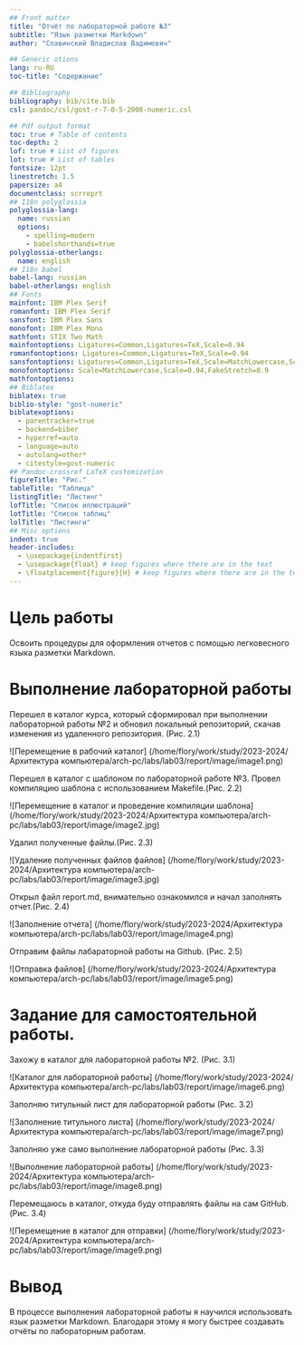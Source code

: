 ```yaml
---
## Front matter
title: "Отчёт по лабораторной работе №3"
subtitle: "Язык разметки Markdown"
author: "Славинский Владислав Вадимович"

## Generic otions
lang: ru-RU
toc-title: "Содержание"

## Bibliography
bibliography: bib/cite.bib
csl: pandoc/csl/gost-r-7-0-5-2008-numeric.csl

## Pdf output format
toc: true # Table of contents
toc-depth: 2
lof: true # List of figures
lot: true # List of tables
fontsize: 12pt
linestretch: 1.5
papersize: a4
documentclass: scrreprt
## I18n polyglossia
polyglossia-lang:
  name: russian
  options:
	- spelling=modern
	- babelshorthands=true
polyglossia-otherlangs:
  name: english
## I18n babel
babel-lang: russian
babel-otherlangs: english
## Fonts
mainfont: IBM Plex Serif
romanfont: IBM Plex Serif
sansfont: IBM Plex Sans
monofont: IBM Plex Mono
mathfont: STIX Two Math
mainfontoptions: Ligatures=Common,Ligatures=TeX,Scale=0.94
romanfontoptions: Ligatures=Common,Ligatures=TeX,Scale=0.94
sansfontoptions: Ligatures=Common,Ligatures=TeX,Scale=MatchLowercase,Scale=0.94
monofontoptions: Scale=MatchLowercase,Scale=0.94,FakeStretch=0.9
mathfontoptions:
## Biblatex
biblatex: true
biblio-style: "gost-numeric"
biblatexoptions:
  - parentracker=true
  - backend=biber
  - hyperref=auto
  - language=auto
  - autolang=other*
  - citestyle=gost-numeric
## Pandoc-crossref LaTeX customization
figureTitle: "Рис."
tableTitle: "Таблица"
listingTitle: "Листинг"
lofTitle: "Список иллюстраций"
lotTitle: "Список таблиц"
lolTitle: "Листинги"
## Misc options
indent: true
header-includes:
  - \usepackage{indentfirst}
  - \usepackage{float} # keep figures where there are in the text
  - \floatplacement{figure}{H} # keep figures where there are in the text
---
```


# Цель работы

Освоить процедуры для оформления отчетов с помощью легковесного языка разметки Markdown.

# Выполнение лабораторной работы

Перешел в каталог курса, который сформировал при выполнении лабораторной работы №2 и обновил локальный репозиторий, скачав изменения из удаленного репозитория. (Рис. 2.1)

![Перемещение в рабочий каталог] (/home/flory/work/study/2023-2024/Архитектура компьютера/arch-pc/labs/lab03/report/image/image1.png)

Перешел в каталог с шаблоном по лабораторной работе №3. Провел компиляцию шаблона с использованием Makefile.(Рис. 2.2)

![Перемещение в каталог и проведение компиляции шаблона] (/home/flory/work/study/2023-2024/Архитектура компьютера/arch-pc/labs/lab03/report/image/image2.jpg)

Удалил полученные файлы.(Рис. 2.3)

![Удаление полученных файлов файлов] (/home/flory/work/study/2023-2024/Архитектура компьютера/arch-pc/labs/lab03/report/image/image3.jpg)

Открыл файл report.md, внимательно ознакомился и начал заполнять отчет.(Рис. 2.4)

![Заполнение отчета] (/home/flory/work/study/2023-2024/Архитектура компьютера/arch-pc/labs/lab03/report/image/image4.png)

Отправим файлы лабараторной работы на Github. (Рис. 2.5)

![Отправка файлов] (/home/flory/work/study/2023-2024/Архитектура компьютера/arch-pc/labs/lab03/report/image/image5.png) 

# Задание для самостоятельной работы.

Захожу в каталог для лабораторной работы №2. (Рис. 3.1)

![Каталог для лабораторной работы] (/home/flory/work/study/2023-2024/Архитектура компьютера/arch-pc/labs/lab03/report/image/image6.png)

Заполняю титульный лист для лабораторной работы (Рис. 3.2)

![Заполнение титульного листа] (/home/flory/work/study/2023-2024/Архитектура компьютера/arch-pc/labs/lab03/report/image/image7.png)

Заполняю уже само выполнение лабораторной работы (Рис. 3.3)

![Выполнение лабораторной работы] (/home/flory/work/study/2023-2024/Архитектура компьютера/arch-pc/labs/lab03/report/image/image8.png)

Перемещаюсь в каталог, откуда буду отправлять файлы на сам GitHub. (Рис. 3.4)

![Перемещение в каталог для отправки] (/home/flory/work/study/2023-2024/Архитектура компьютера/arch-pc/labs/lab03/report/image/image9.png)

# Вывод

В процессе выполнения лабораторной работы я научился использовать язык разметки Markdown. Благодаря этому я могу быстрее создавать отчёты по лабораторным работам.



